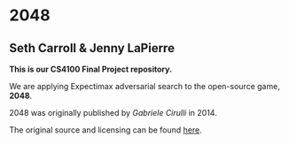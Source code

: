 # 2048

## Seth Carroll & Jenny LaPierre

**This is our CS4100 Final Project repository.**

We are applying Expectimax adversarial search to the open-source game, **2048**.

2048 was originally published by *Gabriele Cirulli* in 2014.

The original source and licensing can be found [here](https://github.com/gabrielecirulli/2048).


